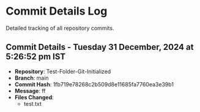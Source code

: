 # Commit Details Log

Detailed tracking of all repository commits.

## Commit Details - Tuesday 31 December, 2024 at 5:26:52 pm IST
- **Repository**: Test-Folder-Git-Initialized
- **Branch**: main
- **Commit Hash**: 1fb719e78268c2b509d8e11685fa7760ea3e39b1
- **Message**: ff
- **Files Changed**:
  - test.txt

